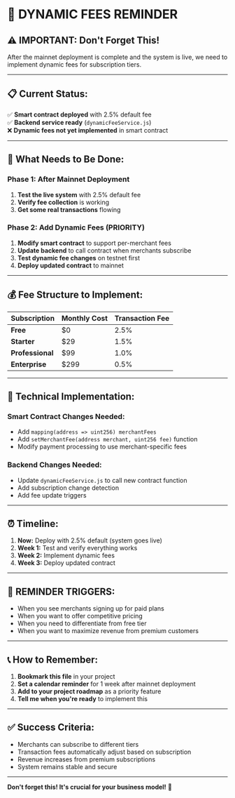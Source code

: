 # 🔔 DYNAMIC FEES REMINDER

## ⚠️ **IMPORTANT: Don't Forget This!**

After the mainnet deployment is complete and the system is live, we need to implement dynamic fees for subscription tiers.

---

## 📋 **Current Status:**

✅ **Smart contract deployed** with 2.5% default fee  
✅ **Backend service ready** (`dynamicFeeService.js`)  
❌ **Dynamic fees not yet implemented** in smart contract  

---

## 🎯 **What Needs to Be Done:**

### **Phase 1: After Mainnet Deployment**
1. **Test the live system** with 2.5% default fee
2. **Verify fee collection** is working
3. **Get some real transactions** flowing

### **Phase 2: Add Dynamic Fees (PRIORITY)**
1. **Modify smart contract** to support per-merchant fees
2. **Update backend** to call contract when merchants subscribe
3. **Test dynamic fee changes** on testnet first
4. **Deploy updated contract** to mainnet

---

## 💰 **Fee Structure to Implement:**

| Subscription | Monthly Cost | Transaction Fee |
|-------------|-------------|-----------------|
| **Free** | $0 | 2.5% |
| **Starter** | $29 | 1.5% |
| **Professional** | $99 | 1.0% |
| **Enterprise** | $299 | 0.5% |

---

## 🔧 **Technical Implementation:**

### **Smart Contract Changes Needed:**
- Add `mapping(address => uint256) merchantFees`
- Add `setMerchantFee(address merchant, uint256 fee)` function
- Modify payment processing to use merchant-specific fees

### **Backend Changes Needed:**
- Update `dynamicFeeService.js` to call new contract function
- Add subscription change detection
- Add fee update triggers

---

## ⏰ **Timeline:**

1. **Now:** Deploy with 2.5% default (system goes live)
2. **Week 1:** Test and verify everything works
3. **Week 2:** Implement dynamic fees
4. **Week 3:** Deploy updated contract

---

## 🚨 **REMINDER TRIGGERS:**

- When you see merchants signing up for paid plans
- When you want to offer competitive pricing
- When you need to differentiate from free tier
- When you want to maximize revenue from premium customers

---

## 📞 **How to Remember:**

1. **Bookmark this file** in your project
2. **Set a calendar reminder** for 1 week after mainnet deployment
3. **Add to your project roadmap** as a priority feature
4. **Tell me when you're ready** to implement this

---

## ✅ **Success Criteria:**

- Merchants can subscribe to different tiers
- Transaction fees automatically adjust based on subscription
- Revenue increases from premium subscriptions
- System remains stable and secure

---

**Don't forget this! It's crucial for your business model!** 🎯

